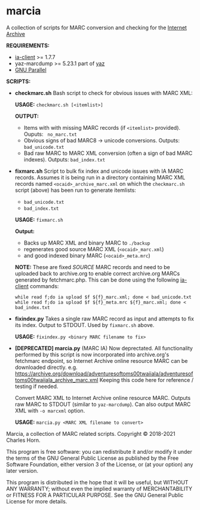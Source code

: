 # marcia
A collection of scripts for MARC conversion and checking for the [Internet Archive](https://github.com/internetarchive)

**REQUIREMENTS:**
* [ia-client](https://github.com/jjjake/internetarchive)	>= 1.7.7
* yaz-marcdump	>= 5.23.1	part of [yaz](https://www.indexdata.com/resources/software/yaz/)
* [GNU Parallel](https://www.gnu.org/software/parallel/)

**SCRIPTS:**
* **checkmarc.sh**
  Bash script to check for obvious issues with MARC XML:
  
  **USAGE:** `checkmarc.sh [<itemlist>]`
  
  **OUTPUT:**
  * Items with with missing MARC records (if `<itemlist>` provided). Ouputs: ` no_marc.txt`
  * Obvious signs of bad MARC8 -> unicode conversions. Outputs: `bad_unicode.txt`
  * Bad raw MARC to MARC XML conversion (often a sign of bad MARC indexes). Outputs: `bad_index.txt`

* **fixmarc.sh**
  Script to bulk fix index and unicode issues with IA MARC records.
  Assumes it is being run in a directory containing MARC XML records named `<ocaid>_archive_marc.xml`
  on which the `checkmarc.sh` script (above) has been run to generate itemlists:
    * `bad_unicode.txt` 
    * `bad_index.txt`
  
  **USAGE:** `fixmarc.sh` 

  **Output:**
    * Backs up MARC XML and binary MARC to `./backup`
    * regenerates good source MARC XML (`<ocaid>_marc.xml`)
    * and good indexed binary MARC (`<ocaid>_meta.mrc`)

  **NOTE:** These are fixed _SOURCE_ MARC records and need to be uploaded
  back to archive.org to enable correct archive.org MARCs generated
  by fetchmarc.php. This can be done using the following [ia-client](https://github.com/jjjake/internetarchive) commands:
  ```
  while read f;do ia upload $f ${f}_marc.xml; done < bad_unicode.txt
  while read f;do ia upload $f ${f}_meta.mrc ${f}_marc.xml; done < bad_index.txt
  ```

* **fixindex.py**
  Takes a single raw MARC record as input and attempts to fix its index. Output to STDOUT. Used by `fixmarc.sh` above.

  **USAGE:** `fixindex.py <binary MARC filename to fix>`

* **[DEPRECATED] marcia.py** (MARC IA)
  Now deprectated. All functionality performed by this script is now incorporated into archive.org's fetchmarc endpoint, so Internet Archive online resource MARC can be downloaded directly. e.g. https://archive.org/download/adventuresoftoms00twaiiala/adventuresoftoms00twaiiala_archive_marc.xml Keeping this code here for reference / testing if needed.

  Convert MARC XML to Internet Archive online resource MARC. Outputs raw MARC to STDOUT (similar to `yaz-marcdump`).
  Can also output MARC XML with `-o marcxml` option.

  **USAGE:** `marcia.py <MARC XML filename to convert>`

Marcia, a collection of MARC related scripts.
Copyright © 2018-2021 Charles Horn.

This program is free software: you can redistribute it and/or modify
it under the terms of the GNU General Public License as published by
the Free Software Foundation, either version 3 of the License, or
(at your option) any later version.

This program is distributed in the hope that it will be useful,
but WITHOUT ANY WARRANTY; without even the implied warranty of
MERCHANTABILITY or FITNESS FOR A PARTICULAR PURPOSE.  See the
GNU General Public License for more details.
